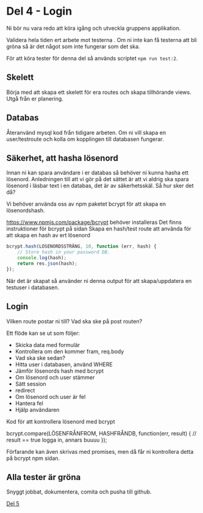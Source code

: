 # Del 4 - Login

Ni bör nu vara redo att köra igång och utveckla gruppens applikation.

Validera hela tiden ert arbete mot testerna . Om ni inte kan få testerna att bli gröna så är det något som inte fungerar som det ska.

För att köra tester för denna del så används scriptet ```npm run test:2```.

## Skelett

Börja med att skapa ett skelett för era routes och skapa tillhörande views.
Utgå från er planering.

## Databas

Återanvänd mysql kod från tidigare arbeten. Om ni vill skapa en user/testroute och kolla om kopplingen till databasen fungerar.

## Säkerhet, att hasha lösenord

Innan ni kan spara användare i er databas så behöver ni kunna hasha ett lösenord. Anledningen till att vi gör på det sättet är att vi aldrig ska spara lösenord i läsbar text i en databas, det är av säkerhetsskäl. Så hur sker det då?

Vi behöver använda oss av npm paketet bcrypt för att skapa en lösenordshash.

https://www.npmjs.com/package/bcrypt behöver installeras
Det finns instruktioner för bcrypt på sidan
Skapa en hash/test route att använda för att skapa en hash av ert lösenord

```js
bcrypt.hash(LÖSENORDSSTRÄNG, 10, function (err, hash) {
    // Store hash in your password DB.
    console.log(hash);
    return res.json(hash);
});
```

När det är skapat så använder ni denna output för att skapa/uppdatera en testuser i databasen.

## Login

Vilken route postar ni till?
Vad ska ske på post routen?

Ett flöde kan se ut som följer:

* Skicka data med formulär
* Kontrollera om den kommer fram, req.body
* Vad ska ske sedan?
* Hitta user i databasen, använd WHERE
* Jämför lösenords hash med bcrypt
* Om lösenord och user stämmer
* Sätt session
* redirect
* Om lösenord och user är fel
* Hantera fel
* Hjälp användaren

Kod för att kontrollera lösenord med bcrypt

bcrypt.compare(LÖSENFRÅNFROM, HASHFRÅNDB, function(err, result) {
// result == true logga in, annars buuuu
});

Förfarande kan även skrivas med promises, men då får ni kontrollera detta på bcrypt npm sidan.

## Alla tester är gröna

Snyggt jobbat, dokumentera, comita och pusha till github.

[Del 5](del5.md)